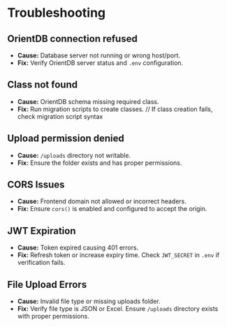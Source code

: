 # Troubleshooting

## OrientDB connection refused
- **Cause:** Database server not running or wrong host/port.
- **Fix:** Verify OrientDB server status and `.env` configuration.

## Class not found
- **Cause:** OrientDB schema missing required class.
- **Fix:** Run migration scripts to create classes. // If class creation fails, check migration script syntax

## Upload permission denied
- **Cause:** `/uploads` directory not writable.
- **Fix:** Ensure the folder exists and has proper permissions.

## CORS Issues
- **Cause:** Frontend domain not allowed or incorrect headers.
- **Fix:** Ensure `cors()` is enabled and configured to accept the origin.

## JWT Expiration
- **Cause:** Token expired causing 401 errors.
- **Fix:** Refresh token or increase expiry time. Check `JWT_SECRET` in `.env` if verification fails.

## File Upload Errors
- **Cause:** Invalid file type or missing uploads folder.
- **Fix:** Verify file type is JSON or Excel. Ensure `/uploads` directory exists with proper permissions.
